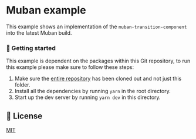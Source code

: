 # Muban example

This example shows an implementation of the `muban-transition-component` into the latest Muban
build.

### 🚀 Getting started

This example is dependent on the packages within this Git repository, to run this example please
make sure to follow these steps:

1. Make sure the [entire repository](https://github.com/mediamonks/transition-component) has been
   cloned out and not just this folder.
2. Install all the dependencies by running `yarn` in the root directory.
3. Start up the dev server by running `yarn dev` in this directory.

## 📝 License

[MIT](../LICENSE)
